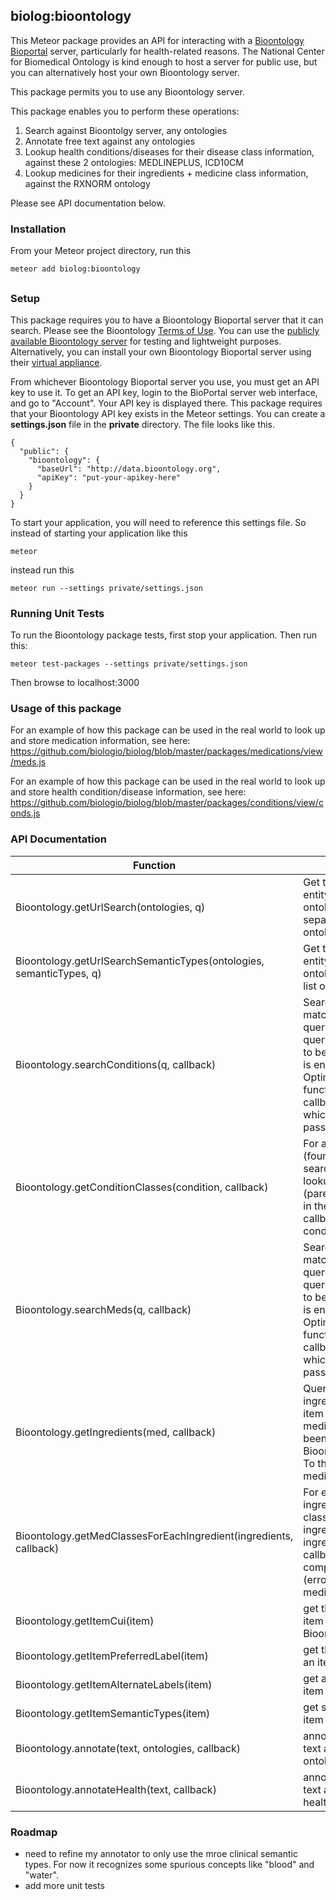 ## biolog:bioontology
This Meteor package provides an API for interacting with a [Bioontology Bioportal](http://bioportal.bioontology.org/) server,
particularly for health-related reasons.
The National Center for Biomedical Ontology is kind enough to host a server for public use,
but you can alternatively host your own Bioontology server.

This package permits you to use any Bioontology server.

This package enables you to perform these operations:

1. Search against Bioontolgy server, any ontologies
2. Annotate free text against any ontologies
3. Lookup health conditions/diseases for their disease class information, against these 2 ontologies: MEDLINEPLUS, ICD10CM
4. Lookup medicines for their ingredients + medicine class information, against the RXNORM ontology

Please see API documentation below.

### Installation
From your Meteor project directory, run this

    meteor add biolog:bioontology

##

### Setup
This package requires you to have a Bioontology Bioportal server that it can search.
Please see the Bioontology [Terms of Use](http://www.bioontology.org//terms).
You can use the [publicly available Bioontology server](http://bioportal.bioontology.org/) for testing and lightweight purposes.
Alternatively, you can install your own Bioontology Bioportal server using their [virtual appliance](http://www.bioontology.org/wiki/index.php/Category:NCBO_Virtual_Appliance).

From whichever Bioontology Bioportal server you use, you must get an API key to use it.  To get an API key, login to the BioPortal server web interface, and go to "Account".
Your API key is displayed there.
This package requires that your Bioontology API key exists in the Meteor settings.  You can create a **settings.json** file in the **private** directory.
The file looks like this.

    {
      "public": {
        "bioontology": {
          "baseUrl": "http://data.bioontology.org",
          "apiKey": "put-your-apikey-here"
        }
      }
    }


To start your application, you will need to reference this settings file.  So instead of starting your application like this

    meteor

instead run this

    meteor run --settings private/settings.json


### Running Unit Tests
To run the Bioontology package tests, first stop your application.  Then run this:

    meteor test-packages --settings private/settings.json

Then browse to localhost:3000

### Usage of this package
For an example of how this package can be used in the real world to look up and store medication information, see here:
https://github.com/biologio/biolog/blob/master/packages/medications/view/meds.js

For an example of how this package can be used in the real world to look up and store health condition/disease information, see here:
https://github.com/biologio/biolog/blob/master/packages/conditions/view/conds.js

### API Documentation

Function      | Description
------------- | -------------
Bioontology.getUrlSearch(ontologies, q) | Get the URL to look up any entity within the provided ontology or comma-separated list of ontologies
Bioontology.getUrlSearchSemanticTypes(ontologies, semanticTypes, q) | Get the URL to look up any entity within the provided ontologies, limiting to the list of semantic types
Bioontology.searchConditions(q, callback) | Search for conditions matching the provided query - @param q - the query to search.  Expected to be a string that the user is entering in a text box.  Optimized for typeahead functionality; @param callback - the callback to which the result array is passed
Bioontology.getConditionClasses(condition, callback) | For a given condition item (found by calling searchConditions() ), lookup its classes (parents, grandparents, ... in the ontology).  To the callback, send (err, conditionClassesArray).
Bioontology.searchMeds(q, callback) | Search for medicines matching the provided query - @param q - the query to search.  Expected to be a string that the user is entering in a text box.  Optimized for typeahead functionality; @param callback - the callback to which the result array is passed
Bioontology.getIngredients(med, callback) | Query bioontology to get ingredients for a medicine item found. Typically such medicines would have been found by calling Bioontology.searchMeds().  To the callback, send (err, medicineIngredientsArray)
Bioontology.getMedClassesForEachIngredient(ingredients, callback) | For each medicine ingredient, lookup med classes - @param ingredients - array of med ingredients; @param callback - called when complete with arguments (error, medicineCLassesArray)
Bioontology.getItemCui(item) | get the (first) CUI for an item found by searching Bioontology
Bioontology.getItemPreferredLabel(item) | get the preferred label for an item
Bioontology.getItemAlternateLabels(item) | get alternate labels for an item (if any)
Bioontology.getItemSemanticTypes(item) | get semantic types for an item
Bioontology.annotate(text, ontologies, callback) | annotated the provided text against the list of ontologies
Bioontology.annotateHealth(text, callback) | annotated the provided text against our list of health of ontologies


### Roadmap
* need to refine my annotator to only use the mroe clinical semantic types.  For now it recognizes some spurious concepts like "blood" and "water".
* add more unit tests